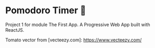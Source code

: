 # Pomodoro Timer 🍅

Project 1 for module The First App.
A Progressive Web App built with ReactJS.

Tomato vector from [vecteezy.com]: https://www.vecteezy.com/